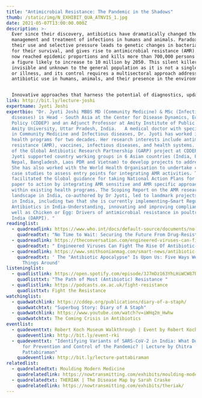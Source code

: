 ```yaml
---
title: "Antimicrobial Resistance: The Pandemic in the Shadows"
thumb: /static/img/N_EXHIBIT_QUA_ATNVIS_1.jpg
date: 2021-05-07T13:00:00.000Z
description: >-
  Ever since their discovery, antibiotics have dramatically changed the
  management and treatment of infections in humans and animals. Paradoxically,
  their use and selective pressure leads to genetic changes in bacteria critical
  for their survival, and gives rise to antimicrobial resistance (AMR). AMR has
  now reached epidemic proportions and kills more than 700,000 persons per year,
  a figure likely to increase to 10 million by 2050. This silent killer is
  invisible and unknown to the general population as it is not a single disease
  or illness, and its control requires a multisectoral approach addressing
  antibiotic use in humans, animals, and their presence in the environment. 


  Innovative approaches that harness the potential of diagnostics, updates in information technology and strategies for sustainable development are needed to transform the way we use antibiotics today. COVID 19 has demonstrated the power of infectious diseases to reset our lives, and unless AMR is tackled urgently, the antibiotics we take for granted today will be unavailable to the future generations to come. This talk will show how AMR has reached pandemic proportions, and cover a range of topics, questions, and concerns regarding the same.
link: http://bit.ly/lecture-joshi
expertname: Jyoti Joshi
expertbio: "Dr. Jyoti Joshi MBBS MD (Community Medicine) & MSc (Infectious
  diseases) is Head - South Asia at the Center for Disease Dynamics, Economics &
  Policy (CDDEP) and an Adjunct Professor at Amity Institute of Public Health,
  Amity University, Uttar Pradesh, India.   A medical doctor with specialization
  in Community Medicine and Infectious diseases, Dr. Jyoti has worked in public
  health programs for two decades. Her research interests include antimicrobial
  resistance (AMR), vaccines, infectious diseases, and health systems. As part
  of the Global Antibiotic Research Partnership (GARP) project at CDDEP, Dr.
  Jyoti supported country working groups in 6 Asian countries (India, Pakistan,
  Nepal, Bangladesh, Laos PDR and Vietnam) to develop projects to address AMR.
  She has also worked with the World Health Organisation to undertake country
  case studies to assess entry points for integrating AMR activities. This work
  facilitated the Global guidance for taking National Action Plans for AMR from
  paper to action by integrating AMR sensitive and AMR specific approaches
  within existing health programs. The Scoping Report on the AMR research
  landscape in India, co-authored by Dr Jyoti, led to landmark projects in AMR
  in India, including two that she is currently implementing—Smart Regulation of
  Antibiotics in India-Understanding, innovating and improving compliance as
  well as Chicken or Egg: Drivers of antimicrobial resistance in poultry in
  India (DARPI). "
readinglist:
  - quadreadlink: https://www.who.int/docs/default-source/documents/no-time-to-wait-securing-the-future-from-drug-resistant-infections-en.pdf?sfvrsn=5b424d7_6
    quadreadtxt: "No Time to Wait: Securing the Future From Drug-Resistant Infections"
  - quadreadlink: https://theconversation.com/engineered-viruses-can-fight-the-rise-of-antibiotic-resistant-bacteria-154337
    quadreadtxt: " Engineered Viruses Can Fight The Rise Of Antibiotic-Resistant Bacteria"
  - quadreadlink: https://www.smithsonianmag.com/smart-news/antibiotic-apocalypse-upon-us-five-ways-we-can-turn-things-around-1-180959188/
    quadreadtxt: ' The "Antibiotic Apocalypse" Is Upon Us: Five Ways We Can Turn
      Things Around'
listeninglist:
  - quadlistlink: https://open.spotify.com/episode/3J7mDz163YhLHiWCW87b9X
    quadlisttxt: "The Path of Most (Antibiotic) Resistance "
  - quadlistlink: https://podcasts.ox.ac.uk/fight-resistance
    quadlisttxt: Fight the Resistance
watchinglist:
  - quadwatchlink: https://cddep.org/publications/diary-of-a-staph/
    quadwatchtxt: "Superbug Story: Diary of A Staph"
  - quadwatchlink: https://www.youtube.com/watch?v=iWHq2m_Hwhw
    quadwatchtxt: The Coming Crisis in Antibiotics
eventlist:
  - quadeventtxt: Robert Koch Museum Walkthrough | Event by Robert Koch Institute
    quadeventlink: http://bit.ly/event-rki
  - quadeventtxt: "Identifying Variants of SARS-CoV-2 in India: What Does It Mean
      for Prevention and Control of the Pandemic? | Lecture by Chitra
      Pattabiraman"
    quadeventlink: http://bit.ly/lecture-pattabiraman
relatedlist:
  - quadrelatedtxt: Moulding Modern Medicine
    quadrelatedlink: https://nowtransmitting.com/exhibits/moulding-modern-medicine/
  - quadrelatedtxt: THERIAK | The Disease Map by Sarah Craske
    quadrelatedlink: https://nowtransmitting.com/exhibits/theriak/
---
```

